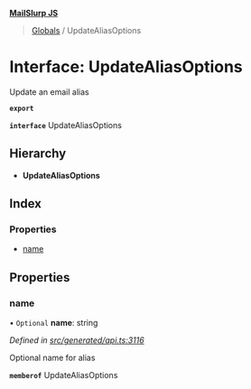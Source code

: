 **[MailSlurp JS](../README.md)**

> [Globals](../README.md) / UpdateAliasOptions

# Interface: UpdateAliasOptions

Update an email alias

**`export`** 

**`interface`** UpdateAliasOptions

## Hierarchy

* **UpdateAliasOptions**

## Index

### Properties

* [name](updatealiasoptions.md#name)

## Properties

### name

• `Optional` **name**: string

*Defined in [src/generated/api.ts:3116](https://github.com/mailslurp/mailslurp-client/blob/36fa2ad/src/generated/api.ts#L3116)*

Optional name for alias

**`memberof`** UpdateAliasOptions
